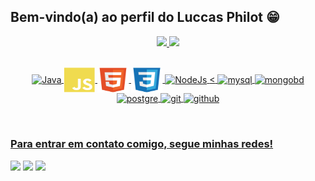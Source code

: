 ## Bem-vindo(a) ao perfil do Luccas Philot 😁

 <div align="center">
   <a href="https://github.com/luccasPhilot">
   <img height="180em" src="https://github-readme-stats.vercel.app/api?username=luccasPhilot&show_icons=true&theme=tokyonight&include_all_commits=true&count_private=true"/>
   <img height="180em" src="https://github-readme-stats.vercel.app/api/top-langs/?username=luccasPhilot&layout=compact&langs_count=10&theme=tokyonight&v=2"/>
</div>
    
<div style="display: inline_block"><br>
 <p align="center">
  <img align="center" alt="Java" height="40" width="50" src="https://cdn.jsdelivr.net/gh/devicons/devicon@latest/icons/java/java-original.svg" />
  <img align="center" alt="Js" height="40" width="50" src="https://raw.githubusercontent.com/devicons/devicon/master/icons/javascript/javascript-plain.svg">
  <img align="center" alt="HTML" height="40" width="50" src="https://raw.githubusercontent.com/devicons/devicon/master/icons/html5/html5-original.svg" />
  <img align="center" alt="CSS" height="40" width="50" src="https://raw.githubusercontent.com/devicons/devicon/master/icons/css3/css3-original.svg" />
  <img align="center" alt="NodeJs" height="40" width="50" src="https://cdn.jsdelivr.net/gh/devicons/devicon@latest/icons/nodejs/nodejs-original-wordmark.svg" />
  <!--img align="center" alt="express" height="40" width="50" src="https://icongr.am/devicon/express-original.svg?size=95&color=currentColor" /-->     
  <<!--img align="center" alt="C++" height="40" width="50" src="https://cdn.jsdelivr.net/gh/devicons/devicon@latest/icons/cplusplus/cplusplus-original.svg" /--> 
  <img align="center" alt="mysql" height="40" width="50" src="https://cdn.jsdelivr.net/gh/devicons/devicon@latest/icons/mysql/mysql-original.svg" />
  <img align="center" alt="mongobd" height="40" width="50" src="https://cdn.jsdelivr.net/gh/devicons/devicon@latest/icons/mongodb/mongodb-original-wordmark.svg" />
  <img align="center" alt="postgre" height="40" width="50" src="https://cdn.jsdelivr.net/gh/devicons/devicon@latest/icons/postgresql/postgresql-original.svg" />
  <img align="center" alt="git" height="40" width="50" src="https://cdn.jsdelivr.net/gh/devicons/devicon@latest/icons/git/git-original.svg" />
  <img align="center" alt="github" height="40" width="50" src="https://skillicons.dev/icons?i=github" />
 </p>
</div>
 
<br>
 
### Para entrar em contato comigo, segue minhas redes!
 
<div> 
 
  <a href="https://www.instagram.com/luccasgns/" target="_blank"><img src="https://img.shields.io/badge/-Instagram-%23E4405F?style=for-the-badge&logo=instagram&logoColor=white" target="_blank"></a>
  <a href = "mailto:luccasgoncalvrs@gmail.com"><img src="https://img.shields.io/badge/-Gmail-%23333?style=for-the-badge&logo=gmail&logoColor=white" target="_blank"></a>
  <a href="https://www.linkedin.com/in/luccas-philot-goncalves-367031176/" target="_blank"><img src="https://img.shields.io/badge/-LinkedIn-%230077B5?style=for-the-badge&logo=linkedin&logoColor=white" target="_blank"></a>
</div>
